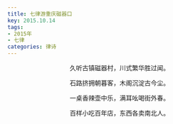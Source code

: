 ```yaml
---
title: 七律游重庆磁器口
key: 2015.10.14
tags: 
- 2015年 
- 七律
categories: 律诗
---
```


<p align="center">久听古镇磁器村，川式繁华胜过闻。
</p>
<p align="center">石路挤拥朝暮客，木阁沉淀古今尘。
</p>
<p align="center">一桌香辣壶中乐，满耳吆喝街外春。
</p>
<p align="center">百样小吃百年店，东西各卖南北人。
</p>
